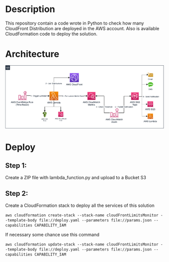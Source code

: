# Description
This repository contain a code wrote in Python to check how many CloudFront Distribution are deployed in the AWS account.
Also is available CloudFormation code to deploy the solution.


# Architecture
![Diagrama](/images/cloudfrontDistLimitMonitor-accounts.png)

# Deploy
## Step 1:
Create a ZIP file with lambda_function.py and upload to a Bucket S3

## Step 2:
Create a CloudFormation stack to deploy all the services of this solution
```
aws cloudformation create-stack --stack-name cloudFrontLimitsMonitor --template-body file://deploy.yaml --parameters file://params.json --capabilities CAPABILITY_IAM
```
If necessary some chance use this command
```
aws cloudformation update-stack --stack-name cloudFrontLimitsMonitor --template-body file://deploy.yaml --parameters file://params.json --capabilities CAPABILITY_IAM
```
